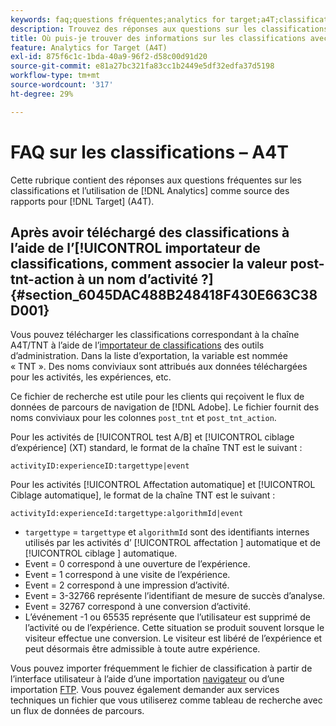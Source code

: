 ```yaml
---
keywords: faq;questions fréquentes;analytics for target;a4T;classifications;classification;importateur de classifications;post-tnt-action;codes d’événement
description: Trouvez des réponses aux questions sur les classifications et sur l’utilisation d’[!UICONTROL Analytics for Target] (A4T).
title: Où puis-je trouver des informations sur les classifications avec A4T ?
feature: Analytics for Target (A4T)
exl-id: 875f6c1c-1bda-40a9-96f2-d58c00d91d20
source-git-commit: e81a27bc321fa83cc1b2449e5df32edfa37d5198
workflow-type: tm+mt
source-wordcount: '317'
ht-degree: 29%

---
```


# FAQ sur les classifications – A4T

Cette rubrique contient des réponses aux questions fréquentes sur les classifications et l’utilisation de [!DNL Analytics] comme source des rapports pour [!DNL Target] (A4T).

## Après avoir téléchargé des classifications à l’aide de l’[!UICONTROL importateur de classifications, comment associer la valeur post-tnt-action à un nom d’activité ?] {#section_6045DAC488B248418F430E663C38D001}

Vous pouvez télécharger les classifications correspondant à la chaîne A4T/TNT à l’aide de l’[importateur de classifications](https://experienceleague.adobe.com/docs/analytics/components/classifications/classifications-importer/c-working-with-saint.html) des outils d’administration. Dans la liste d’exportation, la variable est nommée « TNT ». Des noms conviviaux sont attribués aux données téléchargées pour les activités, les expériences, etc.

Ce fichier de recherche est utile pour les clients qui reçoivent le flux de données de parcours de navigation de [!DNL Adobe]. Le fichier fournit des noms conviviaux pour les colonnes `post_tnt` et `post_tnt_action`.

Pour les activités de [!UICONTROL test A/B] et [!UICONTROL ciblage d’expérience] (XT) standard, le format de la chaîne TNT est le suivant :

```
activityID:experienceID:targettype|event
```

Pour les activités [!UICONTROL Affectation automatique] et [!UICONTROL Ciblage automatique], le format de la chaîne TNT est le suivant :

```
activityId:experienceId:targettype:algorithmId|event
```

* `targettype` =  `targettype` et  `algorithmId` sont des identifiants internes utilisés par les activités d’ [!UICONTROL affectation ] automatique et de  [!UICONTROL ciblage ] automatique.
* Event = 0 correspond à une ouverture de l’expérience.
* Event = 1 correspond à une visite de l’expérience.
* Event = 2 correspond à une impression d’activité.
* Event = 3-32766 représente l’identifiant de mesure de succès d’analyse.
* Event = 32767 correspond à une conversion d’activité.
* L’événement -1 ou 65535 représente que l’utilisateur est supprimé de l’activité ou de l’expérience. Cette situation se produit souvent lorsque le visiteur effectue une conversion. Le visiteur est libéré de l’expérience et peut désormais être admissible à toute autre expérience.

Vous pouvez importer fréquemment le fichier de classification à partir de l’interface utilisateur à l’aide d’une importation [navigateur](https://experienceleague.adobe.com/docs/analytics/components/classifications/classifications-importer/browser-import.html?lang=en) ou d’une importation [FTP](https://experienceleague.adobe.com/docs/analytics/components/classifications/classifications-importer/import-file.html?lang=en). Vous pouvez également demander aux services techniques un fichier que vous utiliserez comme tableau de recherche avec un flux de données de parcours.
